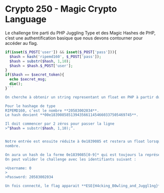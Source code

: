 # Crypto 250 - Magic Crypto Language

Le challenge tire parti du PHP Juggling Type et des Magic Hashes de PHP, c’est une authentification
basique que nous devons contourner pour accéder au flag.
```php
if(isset($_POST['user']) && isset($_POST['pass'])){
  $hash = hash('ripemd160', $_POST['pass']);
  $hash = substr($hash, 1,10);
  $hash = $hash.$_POST['user'];
}
if($hash == $secret_token){
  echo $secret_msg;
  die();
}```

On cherche à obtenir un string representant un float en PHP à partir du hash, nous prendrons un magic hash provenant du site “https://www.whitehatsec.com/blog/magic-hashes/”. 

Pour le hashage de type
RIPEMD160, c’est le nombre **20583002034**.
Le hash devient **00e1839085851394356611454660337505469745**.

Il doit commencer par 2 zéros pour passer la ligne 
>“$hash = substr($hash, 1,10);”. 


Notre entrée est ensuite réduite à 0e1839085 et restera un float lorsqu’elle est concaténée avec le nom de l’utilisateur si et seulement si celui-ci est un
nombre.

On aura un hash de la forme 0e1839085[0-9]* qui est toujours la représentation d’un float.
On peut valider le challenge avec les identifiants suivant :

>Username: 0
>
>Password: 20583002034

Un fois connecté, le flag apparait **ESE{H4cking_B0wling_and_Juggl1ng}**
